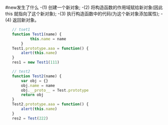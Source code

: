 #new发生了什么
 -(1) 创建一个新对象;
 -(2) 将构造函数的作用域赋给新对象(因此 this 就指向了这个新对象);
 -(3) 执行构造函数中的代码(为这个新对象添加属性);
 -(4) 返回新对象。

 ```javascript
    // tset1
    function Test1(name) {
            this.name = name
        }
    Test1.prototype.aaa = function() {
        alert(this.name)
    }
    res1 = new Test1(111)

    // test2
    function Test2(name) {
        var obj = {}
        obj.name = name
        obj.__proto__ = Test.prototype
        return obj  
    }
    Test2.prototype.aaa = function() {
        alert(this.name)
    }
    res2 = Test(222)
```